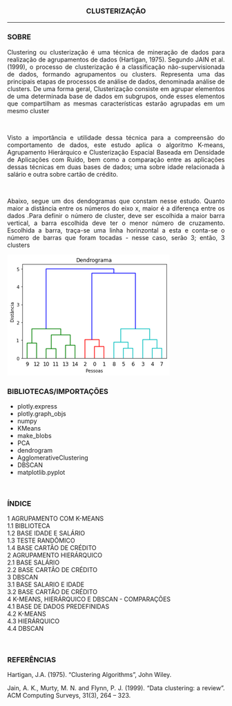 <h3> <center>CLUSTERIZAÇÃO</center> </h3>
<hr size="1" width="100%" align="center" noshade> 



<h3> SOBRE </h3>


<p align = "JUSTIFY"> Clustering ou clusterização é uma técnica de mineração de dados para realização de agrupamentos de dados (Hartigan, 1975). Segundo JAIN et al. (1999), o processo de clusterização é a classificação não-supervisionada de dados, formando agrupamentos ou clusters. Representa uma das principais etapas de processos de análise de dados, denominada análise de clusters.  De uma forma geral, Clusterização consiste em agrupar elementos de uma determinada base de dados em subgrupos, onde esses elementos que compartilham as mesmas características estarão agrupadas em um mesmo cluster </p> <br>

<p align = "JUSTIFY"> Visto a importância e utilidade dessa técnica para a compreensão do comportamento de dados, este estudo aplica o algoritmo K-means, Agrupamento Hierárquico e Clusterização Espacial Baseada em Densidade de Aplicações com Ruído, bem como a comparação entre as aplicações dessas técnicas em duas bases de dados; uma sobre idade relacionada à salário e outra sobre cartão de crédito. </p><br>
  
<p align = "JUSTIFY"> Abaixo, segue um dos dendogramas que constam nesse estudo. Quanto maior a distância entre os números do eixo x, maior é a diferença entre os dados .Para definir o número de cluster, deve ser escolhida a maior barra vertical, a barra escolhida deve ter o menor número de cruzamento. Escolhida a barra, traça-se uma linha horinzontal a esta e conta-se o número de barras que foram tocadas - nesse caso, serão 3; então, 3 clusters </p>

<img src="https://github.com/WMFrts/agrupamento-clustering/blob/main/dendograma.png?raw=true">

<h3>BIBLIOTECAS/IMPORTAÇÕES</h3>

* plotly.express
* plotly.graph_objs   
* numpy
* KMeans
* make_blobs
* PCA
* dendrogram
* AgglomerativeClustering
* DBSCAN
* matplotlib.pyplot 

<br>

<h3>ÍNDICE</h3>

<dl>
  
<dt>1 AGRUPAMENTO COM K-MEANS</dt>
<dt>1.1 BIBLIOTECA</dt>
<dt>1.2 BASE IDADE E SALÁRIO</dt>
<dt>1.3 TESTE RANDÔMICO</dt>
<dt>1.4 BASE CARTÃO DE CRÉDITO</dt>
<dt>2 AGRUPAMENTO HIERÁRQUICO</dt>
<dt>2.1 BASE SALÁRIO</dt>
<dt>2.2 BASE CARTÃO DE CRÉDITO</dt>
<dt>3 DBSCAN</dt>
<dt>3.1 BASE SALARIO E IDADE</dt>
<dt>3.2 BASE CARTÃO DE CRÉDITO</dt>
<dt>4 K-MEANS, HIERÁRQUICO E DBSCAN - COMPARAÇÕES</dt>
<dt>4.1 BASE DE DADOS PREDEFINIDAS</dt>
<dt>4.2 K-MEANS</dt>
<dt>4.3 HIERÁRQUICO</dt>
<dt>4.4 DBSCAN</dt>

  
</dl>

<br>
<h3>REFERÊNCIAS</h3>


<p align = 'JUSTIFY'>Hartigan, J.A. (1975). “Clustering Algorithms”, John Wiley.


<p align = 'JUSTIFY'> Jain, A. K., Murty, M. N. and Flynn, P. J. (1999). “Data clustering: a review”. ACM
Computing Surveys, 31(3), 264 – 323.
